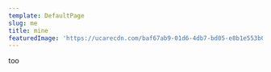```yaml
---
template: DefaultPage
slug: me
title: mine
featuredImage: 'https://ucarecdn.com/baf67ab9-01d6-4db7-bd05-e8b1e553b049/'
---
```

too
